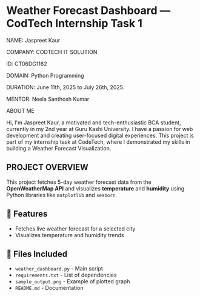 #  Weather Forecast Dashboard — CodTech Internship Task 1
NAME: Jaspreet Kaur

COMPANY: CODTECH IT SOLUTION

ID: CT06DG1182

DOMAIN: Python Programming

DURATION: June 11th, 2025 to July 26th, 2025.

MENTOR: Neela Santhosh Kumar

ABOUT ME

Hi, I'm Jaspreet Kaur, a motivated and tech-enthusiastic BCA student, currently in my 2nd year at Guru Kashi University. I have a passion for web development and creating user-focused digital experiences. This project is part of my internship task at CodeTech, where I demonstrated my skills in building a Weather Forecast Visualization.

## PROJECT OVERVIEW
This project fetches 5-day weather forecast data from the **OpenWeatherMap API** and visualizes **temperature** and **humidity** using Python libraries like `matplotlib` and `seaborn`.

## 🔧 Features
- Fetches live weather forecast for a selected city
- Visualizes temperature and humidity trends

## 📁 Files Included
- `weather_dashboard.py` - Main script
- `requirements.txt` - List of dependencies
- `sample_output.png` - Example of plotted graph
- `README.md` - Documentation


